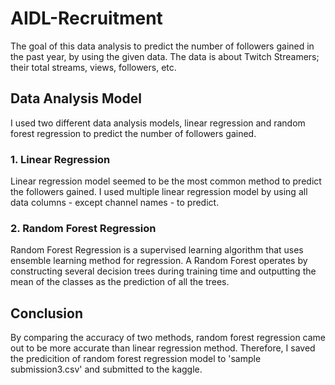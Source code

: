 # AIDL-Recruitment
The goal of this data analysis to predict the number of followers gained in the past year, by using the given data. The data is about Twitch Streamers; their total streams, views, followers, etc.
## Data Analysis Model
I used two different data analysis models, linear regression and random forest regression to predict the number of followers gained.

### 1. Linear Regression
Linear regression model seemed to be the most common method to predict the followers gained. I used multiple linear regression model by using all data columns  - except channel names - to predict.
### 2. Random Forest Regression
Random Forest Regression is a supervised learning algorithm that uses ensemble learning method for regression. A Random Forest operates by constructing several decision trees during training time and outputting the mean of the classes as the prediction of all the trees.

## Conclusion
By comparing the accuracy of two methods, random forest regression came out to be more accurate than linear regression method. Therefore, I saved the predicition of random forest regression model to 'sample submission3.csv' and submitted to the kaggle.
